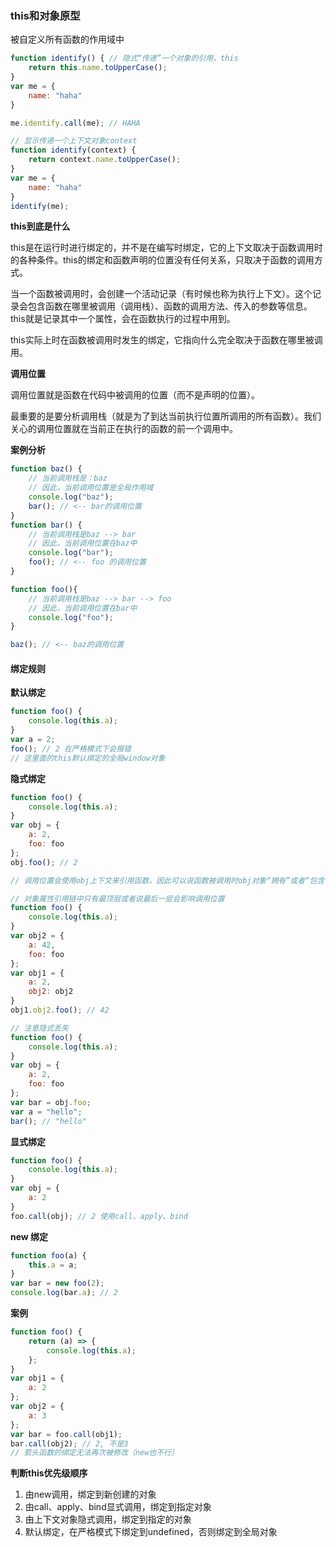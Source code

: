 ### this和对象原型

被自定义所有函数的作用域中

```js
function identify() { // 隐式“传递”一个对象的引用，this
    return this.name.toUpperCase();
}
var me = {
    name: "haha"
}

me.identify.call(me); // HAHA

// 显示传递一个上下文对象context
function identify(context) {
    return context.name.toUpperCase();
}
var me = {
    name: "haha"
}
identify(me);
```

**this到底是什么**

this是在运行时进行绑定的，并不是在编写时绑定，它的上下文取决于函数调用时的各种条件。this的绑定和函数声明的位置没有任何关系，只取决于函数的调用方式。

当一个函数被调用时，会创建一个活动记录（有时候也称为执行上下文）。这个记录会包含函数在哪里被调用（调用栈）、函数的调用方法、传入的参数等信息。this就是记录其中一个属性，会在函数执行的过程中用到。

this实际上时在函数被调用时发生的绑定，它指向什么完全取决于函数在哪里被调用。

**调用位置**

调用位置就是函数在代码中被调用的位置（而不是声明的位置）。

最重要的是要分析调用栈（就是为了到达当前执行位置所调用的所有函数）。我们关心的调用位置就在当前正在执行的函数的前一个调用中。

**案例分析**

```js
function baz() {
    // 当前调用栈是：baz
    // 因此，当前调用位置是全局作用域
    console.log("baz");
    bar(); // <-- bar的调用位置
}
function bar() {
    // 当前调用栈是baz --> bar
    // 因此，当前调用位置在baz中
    console.log("bar");
    foo(); // <-- foo 的调用位置
}

function foo(){
    // 当前调用栈是baz --> bar --> foo
    // 因此，当前调用位置在bar中
    console.log("foo");
}

baz(); // <-- baz的调用位置
```

#### 绑定规则

**默认绑定**

```js
function foo() {
    console.log(this.a);
}
var a = 2;
foo(); // 2 在严格模式下会报错
// 这里面的this默认绑定的全局window对象
```

**隐式绑定**

```js
function foo() {
    console.log(this.a);
}
var obj = {
    a: 2,
    foo: foo
};
obj.foo(); // 2

// 调用位置会使用obj上下文来引用函数，因此可以说函数被调用时obj对象“拥有”或者“包含”它。当foo()被调用时，它的落脚点确实指向obj对象。当函数引用上下文对象时，隐式绑定规则会把函数调用的this绑定到这个上下文对象。因此调用foo()时this被绑定到obj，this.a和obj.a是一样的。

// 对象属性引用链中只有最顶层或者说最后一层会影响调用位置
function foo() {
    console.log(this.a);
}
var obj2 = {
    a: 42,
    foo: foo
};
var obj1 = {
    a: 2,
    obj2: obj2
}
obj1.obj2.foo(); // 42

// 注意隐式丢失
function foo() {
    console.log(this.a);
}
var obj = {
    a: 2,
    foo: foo
};
var bar = obj.foo;
var a = "hello";
bar(); // "hello"
```

**显式绑定**

```js
function foo() {
    console.log(this.a);
}
var obj = {
    a: 2
}
foo.call(obj); // 2 使用call、apply、bind
```

**new 绑定**

```js
function foo(a) {
    this.a = a;
}
var bar = new foo(2);
console.log(bar.a); // 2
```

**案例**

```js
function foo() {
    return (a) => {
        console.log(this.a);
    };
}
var obj1 = {
    a: 2
};
var obj2 = {
    a: 3
};
var bar = foo.call(obj1);
bar.call(obj2); // 2, 不是3
// 箭头函数的绑定无法再次被修改（new也不行）
```

**判断this优先级顺序**

1. 由new调用，绑定到新创建的对象
2. 由call、apply、bind显式调用，绑定到指定对象
3. 由上下文对象隐式调用，绑定到指定的对象
4. 默认绑定，在严格模式下绑定到undefined，否则绑定到全局对象

